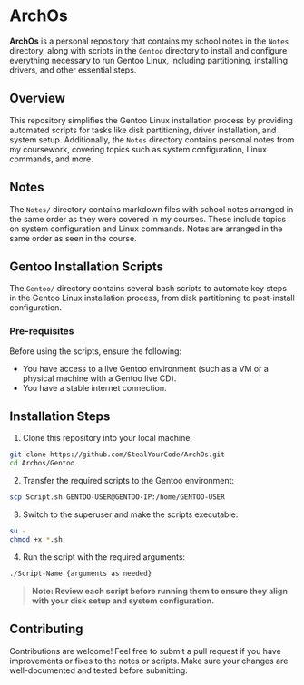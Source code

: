 # ArchOs

**ArchOs** is a personal repository that contains my school notes in the `Notes` directory, along with scripts in the `Gentoo` directory to install and configure everything necessary to run Gentoo Linux, including partitioning, installing drivers, and other essential steps.

## Overview
This repository simplifies the Gentoo Linux installation process by providing automated scripts for tasks like disk partitioning, driver installation, and system setup. Additionally, the `Notes` directory contains personal notes from my coursework, covering topics such as system configuration, Linux commands, and more.

## Notes
The `Notes/` directory contains markdown files with school notes arranged in the same order as they were covered in my courses. These include topics on system configuration and Linux commands.
Notes are arranged in the same order as seen in the course.

## Gentoo Installation Scripts
The `Gentoo/` directory contains several bash scripts to automate key steps in the Gentoo Linux installation process, from disk partitioning to post-install configuration.

### Pre-requisites
Before using the scripts, ensure the following:

- You have access to a live Gentoo environment (such as a VM or a physical machine with a Gentoo live CD).
- You have a stable internet connection.

  
## Installation Steps
1. Clone this repository into your local machine:

```bash
git clone https://github.com/StealYourCode/ArchOs.git
cd Archos/Gentoo
```

2. Transfer the required scripts to the Gentoo environment:

```bash 
scp Script.sh GENTOO-USER@GENTOO-IP:/home/GENTOO-USER
```

3. Switch to the superuser and make the scripts executable:

```bash
su -
chmod +x *.sh
```

4. Run the script with the required arguments:

```bash
./Script-Name {arguments as needed}
```

> **Note: Review each script before running them to ensure they align with your disk setup and system configuration.**

## Contributing
Contributions are welcome! Feel free to submit a pull request if you have improvements or fixes to the notes or scripts. Make sure your changes are well-documented and tested before submitting.

